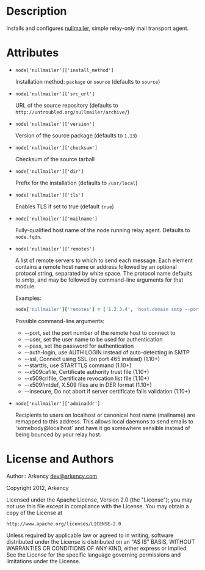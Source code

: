 Description
===========

Installs and configures [nullmailer](http://untroubled.org/nullmailer/), simple relay-only mail transport agent.

Attributes
==========

- `node['nullmailer']['install_method']`

  Installation method: `package` or `source` (defaults to `source`)

- `node['nullmailer']['src_url']`

  URL of the source repository (defaults to `http://untroubled.org/nullmailer/archive/`)

- `node['nullmailer']['version']`

  Version of the source package (defaults to `1.13`)

- `node['nullmailer']['checksum']`

  Checksum of the source tarball

- `node['nullmailer']['dir']`

  Prefix for the installation (defaults to `/usr/local`)

- `node['nullmailer']['tls']`

  Enables TLS if set to true (default `true`)

- `node['nullmailer']['mailname']`

  Fully-qualified host name of the node running relay agent. Defaults to `node.fqdn`.

- `node['nullmailer']['remotes']`

  A list of remote servers to which to send each message. Each element contains a remote host name or address followed by an optional  protocol            string,  separated by white space.  The protocol name defaults to smtp, and may be followed by command-line arguments for that module.

  Examples:

  ```ruby
  node['nullmailer']['remotes'] = ['1.2.3.4', 'host.domain smtp --port=2525 --user=user --pass=pass']
  ```

  Possible command-line arguments:
  - --port, set the port number of the remote host to connect to
  - --user, set the user name to be used for authentication
  - --pass, set the password for authentication
  - --auth-login, use AUTH LOGIN instead of auto-detecting in SMTP
  - --ssl, Connect using SSL (on port 465 instead) (1.10+)
  - --starttls, use STARTTLS command (1.10+)
  - --x509cafile, Certificate authority trust file (1.10+)
  - --x509crlfile, Certificate revocation list file (1.10+)
  - --x509fmtdef, X.509 files are in DER format (1.10+)
  - --insecure, Do not abort if server certificate fails validation (1.10+)


- `node['nullmailer']['adminaddr']`

  Recipients to users on localhost or canonical host name (mailname) are remapped to this address. This allows local daemons to send emails to 'somebody@localhost' and have it go somewhere sensible instead of being bounced by your relay host.

License and Authors
===================

Author:: Arkency <dev@arkency.com>

Copyright 2012, Arkency

Licensed under the Apache License, Version 2.0 (the "License");
you may not use this file except in compliance with the License.
You may obtain a copy of the License at

    http://www.apache.org/licenses/LICENSE-2.0

Unless required by applicable law or agreed to in writing, software
distributed under the License is distributed on an "AS IS" BASIS,
WITHOUT WARRANTIES OR CONDITIONS OF ANY KIND, either express or implied.
See the License for the specific language governing permissions and
limitations under the License.
